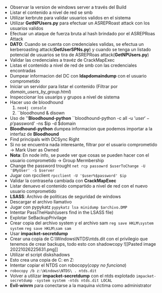 - Observar la version de windows server a través del Build
- Listar el contenido a nivel de red se smb
- Utilizar kerbrute para validar usuarios validos en el sistema
- Utilizar **GetNPUsers.py** para efectuar un ASREPRoast attack con los usuarios validos
- Efectuar un ataque de fuerza bruta al hash brindado por el ASREPRoas Attack
- **DATO**: Cuando se cuenta con credenciales validas, se efectua un kerberoasting attack(**GetUserSPNs.py**) y cuando se tenga un listado potencial de usuarios se tira de ASREPRoas attack(**GetNPUsers.py**)
- Validar las credenciales a travéz de CrackMapExec
- Listas el contenido a nivel de red de smb con las credenciales encontradas 
- Dumpear informacion del DC con **ldapdomaindump** con el usuario comprometido
- Iniciar un servidor para listar el contenido (Filtrar por *domain_users_by_group.html*)
- Inspeccionar los usuarips y grupos a nivel de sistema
- Hacer uso de bloodhound 
	1. ``neo4j console``
	2. ``bloodhound & disown
- Uso de ''**Bloodhound-python** ``bloodhound-python -c all -u '$user' -p '$password' -ns $ip -d $domain
- **Bloodhound-python** dumpea informacion que podemos importar a la interfaz de **Bloodhound** 
- Find principals with DCSync Right
- Si no se encuentra nada interesante, filtrar por el usuario comprometido -> Mark User as Owned
- **Nota**: En node info, se puede ver que cosas se pueden hacer con el usuario comprometido -> Group Mermbership
- Change the password trought ``net rcp passowrd $userToChange -U '$MyUser' -S $server`` 
- Jugar con rpcclient ``rpcclient -U '$user%$password' $ip``
- Validar la contraseña cambiada con **CrackMapExec**
- Listar denuevo el contenido compartido a nivel de red con el nuevo usuario comprometido
- **LSASS**: Archivo de politicas de seguridad de windows
- Descargar el archivo llamativo
- Jugar con pypykatz ``pypykatz lsa minidump $archivo.DMP``
- Intentar PassTheHash(users find in the LSASS file)
- Explotar SeBackupPrivilage
- Crear copia del archivo system y el archivo sam ``reg save HKLM\system system`` ``reg save HKLM\sam sam``
- Usar **impacket-secretdump** 
- Crear una copia de C:\\Windows\\NTDS\\ntds.dit con el privilegio que tenemos de crear backups, todo esto con shadowcopy
![[Pasted image 20221026225631.png]]
- Utilizar el script diskshadows
- Esto crea una copia de C: en Z:
- Intentar copiar el NTDS con robocopy(*copy no funciona*)
- ``robocopy /b z:\Windows\NTDS\ . ntds.dit``
- Volver a utilizar **impacket-secretdump** con el ntds explotado ``impacket-secretdump -system system -ntds ntds.dit LOCAL``
- **Evil-winrm** para conectarse a la maquina victima como administrator
